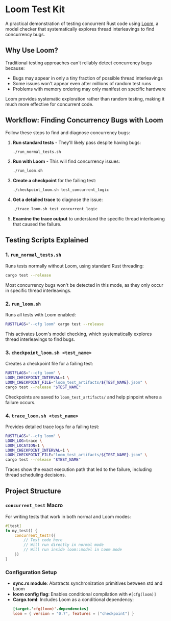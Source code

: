 # Loom Test Kit

A practical demonstration of testing concurrent Rust code using [Loom](https://github.com/tokio-rs/loom), a model checker that systematically explores thread interleavings to find concurrency bugs.

## Why Use Loom?

Traditional testing approaches can't reliably detect concurrency bugs because:
- Bugs may appear in only a tiny fraction of possible thread interleavings
- Some issues won't appear even after millions of random test runs
- Problems with memory ordering may only manifest on specific hardware

Loom provides systematic exploration rather than random testing, making it much more effective for concurrent code.

## Workflow: Finding Concurrency Bugs with Loom

Follow these steps to find and diagnose concurrency bugs:

1. **Run standard tests** - They'll likely pass despite having bugs:
   ```bash
   ./run_normal_tests.sh
   ```

2. **Run with Loom** - This will find concurrency issues:
   ```bash
   ./run_loom.sh
   ```

3. **Create a checkpoint** for the failing test:
   ```bash
   ./checkpoint_loom.sh test_concurrent_logic
   ```

4. **Get a detailed trace** to diagnose the issue:
   ```bash
   ./trace_loom.sh test_concurrent_logic
   ```

5. **Examine the trace output** to understand the specific thread interleaving that caused the failure.

## Testing Scripts Explained

### 1. `run_normal_tests.sh`

Runs tests normally without Loom, using standard Rust threading:

```bash
cargo test --release
```

Most concurrency bugs won't be detected in this mode, as they only occur in specific thread interleavings.

### 2. `run_loom.sh`

Runs all tests with Loom enabled:

```bash
RUSTFLAGS="--cfg loom" cargo test --release
```

This activates Loom's model checking, which systematically explores thread interleavings to find bugs.

### 3. `checkpoint_loom.sh <test_name>`

Creates a checkpoint file for a failing test:

```bash
RUSTFLAGS="--cfg loom" \
LOOM_CHECKPOINT_INTERVAL=1 \
LOOM_CHECKPOINT_FILE="loom_test_artifacts/${TEST_NAME}.json" \
cargo test --release "$TEST_NAME"
```

Checkpoints are saved to `loom_test_artifacts/` and help pinpoint where a failure occurs.

### 4. `trace_loom.sh <test_name>`

Provides detailed trace logs for a failing test:

```bash
RUSTFLAGS="--cfg loom" \
LOOM_LOG=trace \
LOOM_LOCATION=1 \
LOOM_CHECKPOINT_INTERVAL=1 \
LOOM_CHECKPOINT_FILE="loom_test_artifacts/${TEST_NAME}.json" \
cargo test --release "$TEST_NAME"
```

Traces show the exact execution path that led to the failure, including thread scheduling decisions.

## Project Structure

### `concurrent_test` Macro

For writing tests that work in both normal and Loom modes:

```rust
#[test]
fn my_test() {
    concurrent_test!({
        // Test code here
        // Will run directly in normal mode
        // Will run inside loom::model in Loom mode
    })
}
```

### Configuration Setup

- **sync.rs module**: Abstracts synchronization primitives between std and Loom
- **loom config flag**: Enables conditional compilation with `#[cfg(loom)]`
- **Cargo.toml**: Includes Loom as a conditional dependency:
  ```toml
  [target.'cfg(loom)'.dependencies]
  loom = { version = "0.7", features = ["checkpoint"] }
  ```
